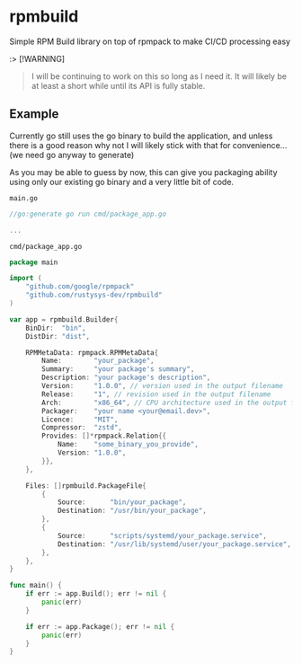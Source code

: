 # rpmbuild

Simple RPM Build library on top of rpmpack to make CI/CD processing easy

:> [!WARNING]

> I will be continuing to work on this so long as I need it. It will likely be at least
> a short while until its API is fully stable.

## Example

Currently go still uses the go binary to build the application, and unless there is a good reason why not
I will likely stick with that for convenience... (we need go anyway to generate)

As you may be able to guess by now, this can give you packaging ability using only our existing go binary
and a very little bit of code.

`main.go`

```go
//go:generate go run cmd/package_app.go

...
```

`cmd/package_app.go`

```go
package main

import (
	"github.com/google/rpmpack"
	"github.com/rustysys-dev/rpmbuild"
)

var app = rpmbuild.Builder{
	BinDir:  "bin",
	DistDir: "dist",

	RPMMetaData: rpmpack.RPMMetaData{
		Name:        "your_package",
		Summary:     "your package's summary",
		Description: "your package's description",
		Version:     "1.0.0", // version used in the output filename
		Release:     "1", // revision used in the output filename
		Arch:        "x86_64", // CPU architecture used in the output filename
		Packager:    "your name <your@email.dev>",
		Licence:     "MIT",
		Compressor:  "zstd",
		Provides: []*rpmpack.Relation{{
			Name:    "some_binary_you_provide",
			Version: "1.0.0",
		}},
	},

	Files: []rpmbuild.PackageFile{
		{
			Source:      "bin/your_package",
			Destination: "/usr/bin/your_package",
		},
		{
			Source:      "scripts/systemd/your_package.service",
			Destination: "/usr/lib/systemd/user/your_package.service",
		},
	},
}

func main() {
	if err := app.Build(); err != nil {
		panic(err)
	}

	if err := app.Package(); err != nil {
		panic(err)
	}
}
```

